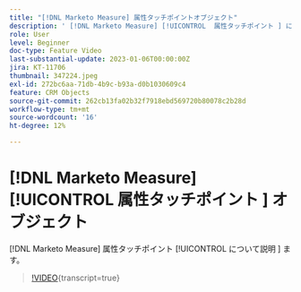```yaml
---
title: "[!DNL Marketo Measure] 属性タッチポイントオブジェクト"
description: ' [!DNL Marketo Measure] [!UICONTROL  属性タッチポイント ] について説明します。'
role: User
level: Beginner
doc-type: Feature Video
last-substantial-update: 2023-01-06T00:00:00Z
jira: KT-11706
thumbnail: 347224.jpeg
exl-id: 272bc6aa-71db-4b9c-b93a-d0b1030609c4
feature: CRM Objects
source-git-commit: 262cb13fa02b32f7918ebd569720b80078c2b28d
workflow-type: tm+mt
source-wordcount: '16'
ht-degree: 12%

---
```


# [!DNL Marketo Measure] [!UICONTROL  属性タッチポイント ] オブジェクト

[!DNL Marketo Measure] 属性タッチポイント [!UICONTROL  について説明 ] ます。

>[!VIDEO](https://video.tv.adobe.com/v/347224/?learn=on){transcript=true}
